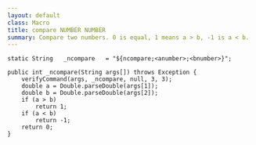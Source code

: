 ```yaml
---
layout: default
class: Macro
title: compare NUMBER NUMBER
summary: Compare two numbers. 0 is equal, 1 means a > b, -1 is a < b.
---
```


	static String	_ncompare	= "${ncompare;<anumber>;<bnumber>}";

	public int _ncompare(String args[]) throws Exception {
		verifyCommand(args, _ncompare, null, 3, 3);
		double a = Double.parseDouble(args[1]);
		double b = Double.parseDouble(args[2]);
		if (a > b)
			return 1;
		if (a < b)
			return -1;
		return 0;
	}

